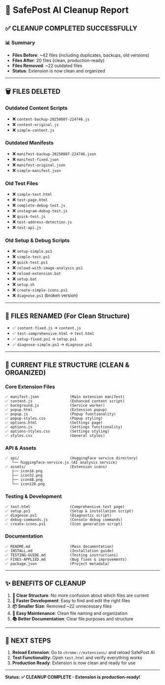 # 🧹 SafePost AI Cleanup Report

## ✅ CLEANUP COMPLETED SUCCESSFULLY

### 📊 Summary

- **Files Before**: ~42 files (including duplicates, backups, old versions)
- **Files After**: 20 files (clean, production-ready)
- **Files Removed**: ~22 outdated files
- **Status**: Extension is now clean and organized

---

## 🗑️ FILES DELETED

### Outdated Content Scripts

- ❌ `content-backup-20250807-224746.js`
- ❌ `content-original.js`
- ❌ `simple-content.js`

### Outdated Manifests

- ❌ `manifest-backup-20250807-224746.json`
- ❌ `manifest-fixed.json`
- ❌ `manifest-original.json`
- ❌ `simple-manifest.json`

### Old Test Files

- ❌ `simple-test.html`
- ❌ `test-page.html`
- ❌ `complete-debug-test.js`
- ❌ `instagram-debug-test.js`
- ❌ `quick-test.js`
- ❌ `test-address-detection.js`
- ❌ `test-api.js`

### Old Setup & Debug Scripts

- ❌ `setup-simple.ps1`
- ❌ `simple-test.ps1`
- ❌ `quick-test.ps1`
- ❌ `reload-with-image-analysis.ps1`
- ❌ `reload-extension.bat`
- ❌ `setup.bat`
- ❌ `setup.sh`
- ❌ `create-simple-icons.ps1`
- ❌ `diagnose.ps1` (broken version)

---

## 🔄 FILES RENAMED (For Clean Structure)

- ✅ `content-fixed.js` → `content.js`
- ✅ `test-comprehensive.html` → `test.html`
- ✅ `setup-fixed.ps1` → `setup.ps1`
- ✅ `diagnose-simple.ps1` → `diagnose.ps1`

---

## 📁 CURRENT FILE STRUCTURE (CLEAN & ORGANIZED)

### Core Extension Files

```
✅ manifest.json              (Main extension manifest)
✅ content.js                 (Enhanced content script)
✅ background.js              (Service worker)
✅ popup.html                 (Extension popup)
✅ popup.js                   (Popup functionality)
✅ popup-styles.css           (Popup styling)
✅ options.html               (Settings page)
✅ options.js                 (Settings functionality)
✅ options-styles.css         (Settings styling)
✅ styles.css                 (General styles)
```

### API & Assets

```
✅ api/                       (HuggingFace service directory)
   └── huggingface-service.js (AI analysis service)
✅ assets/                    (Extension icons)
   ├── icon16.png
   ├── icon32.png
   ├── icon48.png
   └── icon128.png
```

### Testing & Development

```
✅ test.html                  (Comprehensive test page)
✅ setup.ps1                  (Setup & installation script)
✅ diagnose.ps1               (Diagnostic script)
✅ debug-commands.js          (Console debug commands)
✅ create-icons.ps1           (Icon generation script)
```

### Documentation

```
✅ README.md                  (Main documentation)
✅ INSTALL.md                 (Installation guide)
✅ TESTING-GUIDE.md           (Testing instructions)
✅ FIXES-APPLIED.md           (Bug fixes & improvements)
✅ package.json               (Project metadata)
```

---

## ✨ BENEFITS OF CLEANUP

1. **🎯 Clear Structure**: No more confusion about which files are current
2. **🚀 Faster Development**: Easy to find and edit the right files
3. **📦 Smaller Size**: Removed ~22 unnecessary files
4. **🔧 Easy Maintenance**: Clean file naming and organization
5. **📚 Better Documentation**: Clear file purposes and structure

---

## 🚀 NEXT STEPS

1. **Reload Extension**: Go to `chrome://extensions/` and reload SafePost AI
2. **Test Functionality**: Open `test.html` and verify everything works
3. **Production Ready**: Extension is now clean and ready for use

---

**Status: ✅ CLEANUP COMPLETE - Extension is production-ready!**
